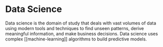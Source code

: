 # Data Science

Data science is the domain of study that deals with vast volumes of data using modern tools and techniques to find unseen patterns, derive meaningful information, and make business decisions. Data science uses complex [[machine-learning]] algorithms to build predictive models.
